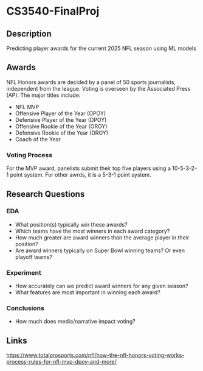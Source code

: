 # CS3540-FinalProj

## Description
Predicting player awards for the current 2025 NFL season using ML models

## Awards
NFL Honors awards are decided by a panel of 50 sports journalists, independent from the league. Voting is overseen by the Associated Press (AP).
The major titles include:
- NFL MVP
- Offensive Player of the Year (OPOY)
- Defensive Player of the Year (DPOY)
- Offensive Rookie of the Year (OROY)
- Defensive Rookie of the Year (DROY)
- Coach of the Year

### Voting Process
For the MVP award, panelists submit their top five players using a 10-5-3-2-1 point system. For other awrds, it is a 5-3-1 point system.

## Research Questions
### EDA
- What position(s) typically win these awards?
- Which teams have the most winners in each award category?
- How much greater are award winners than the average player in their position?
- Are award winners typically on Super Bowl winning teams? Or even playoff teams?

### Experiment
- How accurately can we predict award winners for any given season?
- What features are most important in winning each award?

### Conclusions
- How much does media/narrative impact voting?

## Links
https://www.totalprosports.com/nfl/how-the-nfl-honors-voting-works-process-rules-for-nfl-mvp-dpoy-and-more/
